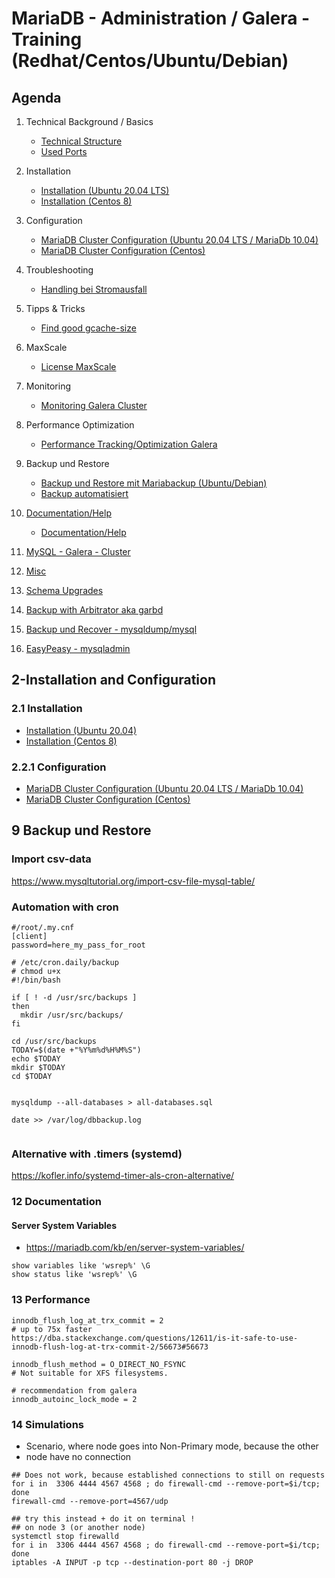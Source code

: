 # MariaDB - Administration / Galera - Training (Redhat/Centos/Ubuntu/Debian)

## Agenda 

  1. Technical Background / Basics  

     * [Technical Structure](technical-structure.md)
     * [Used Ports](arch.md)
 
  1. Installation
     * [Installation (Ubuntu 20.04 LTS)](installation-ubuntu-20-04.md)
     * [Installation (Centos 8)](installation-centos-8.md)
  
  1. Configuration
     * [MariaDB Cluster Configuration (Ubuntu 20.04 LTS / MariaDb 10.04)](cluster-configuration-ubuntu-20-04.md)
     * [MariaDB Cluster Configuration (Centos)](cluster-configuration-centos.md) 
  
  1. Troubleshooting  
     * [Handling bei Stromausfall](galera-stromausfall.md) 
  
  1. Tipps & Tricks 
     * [Find good gcache-size](determine-gcache.md) 
  
  1. MaxScale 
     * [License MaxScale](maxscale-license.md)
  
  1. Monitoring 
     * [Monitoring Galera Cluster](monitoring.md) 

  1. Performance Optimization 
     * [Performance Tracking/Optimization Galera](performance-galera.md) 

  1. Backup und Restore
     * [Backup und Restore mit Mariabackup (Ubuntu/Debian)](backup-mariabackup-ubuntu-debian.md)
     * [Backup automatisiert](backup-automatisiert.md) 

   1. [Documentation/Help](#12-Documentation) 
      * [Documentation/Help](documentation-help.md)

  1. [MySQL - Galera - Cluster](Galera.md#10-mysql-galera-cluster)
  
  1. [Misc](#11-misc) 
 
  1. [Schema Upgrades](schema-upgrades.md)
  
  1. [Backup with Arbitrator aka garbd](garbd-backup.md)
  
  1. [Backup und Recover - mysqldump/mysql ](mysqldump-mysql.md) 
   
  1. [EasyPeasy - mysqladmin](mysqladmin.md) 

## 2-Installation and Configuration 

### 2.1 Installation

  * [Installation (Ubuntu 20.04)](installation-ubuntu-20-04.md)
  * [Installation (Centos 8)](installation-centos-8.md)

### 2.2.1 Configuration

  * [MariaDB Cluster Configuration (Ubuntu 20.04 LTS / MariaDb 10.04)](cluster-configuration-ubuntu-20-04.md)
  * [MariaDB Cluster Configuration (Centos)](cluster-configuration-centos.md) 
 

## 9 Backup und Restore

### Import csv-data 

https://www.mysqltutorial.org/import-csv-file-mysql-table/




### Automation with cron 

```
#/root/.my.cnf
[client]
password=here_my_pass_for_root
```

```
# /etc/cron.daily/backup
# chmod u+x 
#!/bin/bash

if [ ! -d /usr/src/backups ]
then
  mkdir /usr/src/backups/
fi

cd /usr/src/backups
TODAY=$(date +"%Y%m%d%H%M%S")
echo $TODAY
mkdir $TODAY
cd $TODAY


mysqldump --all-databases > all-databases.sql

date >> /var/log/dbbackup.log


```

### Alternative with .timers (systemd)

https://kofler.info/systemd-timer-als-cron-alternative/





### 12 Documentation 

#### Server System Variables 

 * https://mariadb.com/kb/en/server-system-variables/

```
show variables like 'wsrep%' \G
show status like 'wsrep%' \G
```

### 13 Performance 

```
innodb_flush_log_at_trx_commit = 2
# up to 75x faster 
https://dba.stackexchange.com/questions/12611/is-it-safe-to-use-innodb-flush-log-at-trx-commit-2/56673#56673

innodb_flush_method = O_DIRECT_NO_FSYNC
# Not suitable for XFS filesystems.

# recommendation from galera 
innodb_autoinc_lock_mode = 2 

```

### 14 Simulations 

  * Scenario, where node goes into Non-Primary mode, because the other
  * node have no connection 
  
```
## Does not work, because established connections to still on requests
for i in  3306 4444 4567 4568 ; do firewall-cmd --remove-port=$i/tcp; done
firewall-cmd --remove-port=4567/udp 

## try this instead + do it on terminal !
## on node 3 (or another node) 
systemctl stop firewalld 
for i in  3306 4444 4567 4568 ; do firewall-cmd --remove-port=$i/tcp; done
iptables -A INPUT -p tcp --destination-port 80 -j DROP
```





